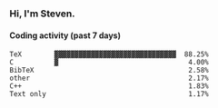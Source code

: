 ### Hi, I'm Steven.

#### Coding activity (past 7 days)
```
TeX        ▓▓▓▓▓▓▓▓▓▓▓▓▓▓▓▓▓▓▓▓▓▓▓▓▓▓▓▓▓▓  88.25%
C          ▓                                4.00%
BibTeX                                      2.58%
other                                       2.17%
C++                                         1.83%
Text only                                   1.17%
```
